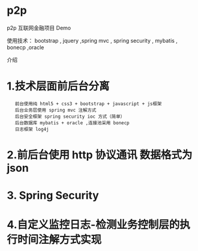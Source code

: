 # p2p  
   
p2p 互联网金融项目 Demo

使用技术： bootstrap , jquery ,spring mvc , spring security , mybatis , bonecp ,oracle


介绍

  # 1.技术层面前后台分离
      
       前台使用纯 html5 + css3 + bootstrap + javascript + js框架     
       后台业务层使用 spring mvc 注解方式    
       后台安全框架 spring security ioc 方式（简单）    
       后台数据库 mybatis + oracle ,连接池采用 bonecp   
       日志框架 log4j   
   
  # 2.前后台使用 http 协议通讯  数据格式为 json   
  
  # 3. Spring Security  
  
  # 4.自定义监控日志-检测业务控制层的执行时间注解方式实现  

